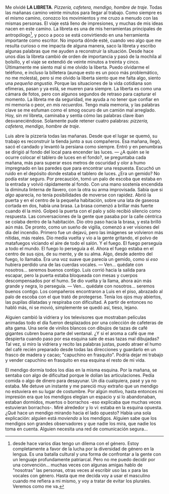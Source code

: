 Me olvidé **LA LIBRETA**. *Pizzería, cafetera, mendigo, hombre de traje*. Todas
las mañanas camino veinte minutos para llegar al trabajo. Como siempre es el
mismo camino, conozco los movimientos y me cruzo a menudo con las mismas
personas. El viaje está lleno de impresiones, y muchas de mis ideas nacen en
este camino. La libreta es una de mis herramientas principales de
antropólogo[^1], y poco a poco se está convirtiendo en una herramienta
importante como escritor. No importa dónde esté, cuando veo algo que me resulta
curioso o me impacta de alguna manera, saco la libreta y escribo algunas
palabras que me ayuden a reconstruir la situación. Desde hace unos días la
libreta cambió de orden de importancia y pasó de la mochila al bolsillo, y el
viaje se extendió de veinte minutos a treinta y cinco. Últimamente me siento mal
si me olvido la liberta. Puedo olvidarme el teléfono, e incluso la billetera
(aunque esto es un poco más problemático, no me molesta), pero si me olvido la
liberta siento que me falta algo, siento una *pequeña angustia*. Porque las
situaciones de la vida cotidiana son efímeras, pasan y ya está, se mueren para
siempre. La liberta es como una cámara de fotos, pero con algunos segundos de
retraso para capturar el momento. La libreta me da seguridad, me ayuda a no
tener que confiar en mi memoria o peor, *en mis recuerdos*. Tengo mala memoria,
y las palabras clave se me esfuman como el smog oscuro de un camión mal
arreglado. Hoy, sin *mi* libreta, caminaba y sentía cómo las palabras clave iban
desvaneciéndose. Solamente pude retener cuatro palabras: *pizzería, cafetera,
mendigo, hombre de traje*.

Luis abre la pizzería todas las mañanas. Desde que el lugar se quemó, su trabajo
es reconstruir la tienda junto a sus compañeros. Esa mañana, llegó, sacó el
candado y levantó la persiana como siempre. Entró y en penumbras se dirigió al
fondo del local para encender las luces. — ¿A quién se le ocurre colocar el
tablero de luces en el fondo?, se preguntaba cada mañana, más para superar esos
metros de oscuridad y olor a humo impregnado en las paredes que para encontrar
una respuesta. Escuchó un ruido en el depósito donde estaba el tablero de luces.
¿Era un gemido? No podía estar seguro. Por precaución, tomó un palo de escoba
que estaba en la entrada y volvió rápidamente al fondo. Con una mano sostenía
encendida la diminuta linterna de llavero, con la otra su arma improvisada.
Sabía que si *algo* aparecía, no tenía posibilidades de moverse con rapidez.
Abrió la puerta y en el centro de la pequeña habitación, sobre una lata de
gaseosa cortada en dos, había una brasa. La brasa comenzó a brillar más fuerte
cuando él la miró. Golpeó la puerta con el palo y sólo recibió silencio como
respuesta. Las conversaciones de la gente que pasaba por la calle céntrica se
colaba dentro de la habitación. Dio otro paso hacia la brasa, y esta brilló aún
más. De pronto, como un sueño de vigilia, comenzó a ver visiones del día del
incendio. Primero fue un dejavú, pero las imágenes se volvieron más nítidas, más
reales. Dio media vuelta y vio a la gente gritando, el polvo de matafuegos
viciando el aire de todo el salón. Y el fuego. El fuego perseguía a todo el
mundo. El fuego lo perseguía a él. Ahora el fuego estaba en el centro de sus
ojos, de su mente, y de su alma. Algo, desde adentro del fuego, lo llamaba. Era
una voz suave que parecía un gemido, como si *eso* hubiera perdido una de las
cuerdas vocales. — Ven... quédate con nosotros... seremos buenos contigo. Luis
corrió hacia la salida para escapar, pero la puerta estaba bloqueada con mesas y
cuerpos descompensados por el humo. Se dio vuelta y la llama, ahora aún más
grande y negra, lo perseguía. — Ven... quédate con nosotros... seremos buenos
contigo. Los compañeros encontraron a Luis en el piso, abrazado al palo de
escoba con el que trató de protegerse. Tenía los ojos muy abiertos, las pupilas
dilatadas y respiraba con dificultad. A partir de entonces no habló más, ni se
movió, simplemente se quedó así, tieso, lejano.

Alguien cambió la vidriera y los televisores que mostraban películas animadas
todo el día fueron desplazados por una colección de cafeteras de alta gama. Una
serie de vinilos blancos con dibujos de tazas de café gigantes cubren buena
parte del ventanal. ¿Y si el aroma a café que me despierta cuando paso por esa
esquina sale de esas tazas mal dibujadas? Tal vez, si miro la vidriera y recito
las palabras justas, puedo atraer el humo del café recién preparado desde todas
las direcciones y guardarlo en un frasco de madera y cacao; "capuchino en
frasquito". Podría dejar mi trabajo y vender capuchino en frasquito en esa
esquina el resto de mi vida.

El mendigo dormía todos los días en la misma esquina. Por la mañana, se sentaba
con algo de dificultad porque le dolían las articulaciones. Pedía comida o algo
de dinero para desayunar. Un día cualquiera, pasé y ya no estaba. Me detuve un
instante y me pareció muy extraño que un mendigo no estuviera en su lugar de
costumbre. Por algún motivo, hasta entonces mi impresión era que los mendigos
elegían un espacio y si lo abandonaban, estaban dormidos, muertos o borrachos
-eso explicaba que muchas veces estuvieran borrachos-. Miré alrededor y lo vi:
estaba en la esquina opuesta. ¿Qué hace un mendigo mirando hacia el lado
opuesto? Había una sola explicación: alguien está *moviendo* a los mendigos.
Alguien sabe que los mendigos son grandes observadores y que nadie los mira, que
nadie los toma en cuenta. Alguien necesita una red de comunicación segura...

[^1]: desde hace varios días tengo un dilema con el género. Estoy completamente
a favor de la lucha por la diversidad de género en la lengua. Es una batalla
cultural y una forma de confrontar a la gente con un lenguaje profundamente
patriarcal. Pero no me puedo decidir por una convención... muchas veces con
algunas amigas hablo de "nosotras" las personas, otras veces al escribir uso las
x para las vocales con género. Hasta que me decida voy a usar el masculino
cuando me refiera a mi mismo, y voy a tratar de evitar los plurales. Veremos
como me va.
